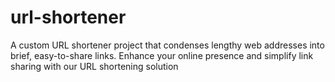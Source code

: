 # url-shortener
A custom URL shortener project that condenses lengthy web addresses into brief, easy-to-share links. Enhance your online presence and simplify link sharing with our URL shortening solution

